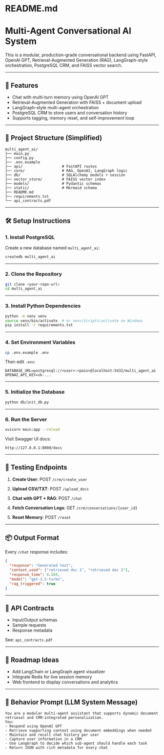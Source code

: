 # README.md

# Multi-Agent Conversational AI System

This is a modular, production-grade conversational backend using FastAPI, OpenAI GPT, Retrieval-Augmented Generation (RAG), LangGraph-style orchestration, PostgreSQL CRM, and FAISS vector search.

---

## 🚀 Features
- Chat with multi-turn memory using OpenAI GPT
- Retrieval-Augmented Generation with FAISS + document upload
- LangGraph-style multi-agent orchestration
- PostgreSQL CRM to store users and conversation history
- Supports tagging, memory reset, and self-improvement loop

---

## 📁 Project Structure (Simplified)
```
multi_agent_ai/
├── main.py
├── config.py
├── .env.example
├── api/                  # FastAPI routes
├── core/                 # RAG, OpenAI, LangGraph logic
├── db/                   # SQLAlchemy models + session
├── vector_store/         # FAISS vector index
├── models/               # Pydantic schemas
├── static/               # Mermaid schema
├── README.md
├── requirements.txt
└── api_contracts.pdf
```

---

## 🛠️ Setup Instructions

### 1. **Install PostgreSQL**
Create a new database named `multi_agent_ai`:
```bash
createdb multi_agent_ai
```

---

### 2. **Clone the Repository**
```bash
git clone <your-repo-url>
cd multi_agent_ai
```

---

### 3. **Install Python Dependencies**
```bash
python -m venv venv
source venv/bin/activate  # or venv\Scripts\activate on Windows
pip install -r requirements.txt
```

---

### 4. **Set Environment Variables**
```bash
cp .env.example .env
```
Then edit `.env`:
```
DATABASE_URL=postgresql://<user>:<pass>@localhost:5432/multi_agent_ai
OPENAI_API_KEY=sk-...
```

---

### 5. **Initialize the Database**
```bash
python db/init_db.py
```

---

### 6. **Run the Server**
```bash
uvicorn main:app --reload
```
Visit Swagger UI docs:
```
http://127.0.0.1:8000/docs
```

---

## 🧪 Testing Endpoints

1. **Create User**:
POST `/crm/create_user`

2. **Upload CSV/TXT**:
POST `/upload_docs`

3. **Chat with GPT + RAG**:
POST `/chat`

4. **Fetch Conversation Logs**:
GET `/crm/conversations/{user_id}`

5. **Reset Memory**:
POST `/reset`

---

## 📦 Output Format
Every `/chat` response includes:
```json
{
  "response": "Generated text",
  "context_used": ["retrieved doc 1", "retrieved doc 2"],
  "response_time": 0.584,
  "model": "gpt-3.5-turbo",
  "rag_triggered": true
}
```

---

## 📄 API Contracts
- Input/Output schemas
- Sample requests
- Response metadata

See: `api_contracts.pdf`

---

## 🎯 Roadmap Ideas
- Add LangChain or LangGraph agent visualizer
- Integrate Redis for live session memory
- Web frontend to display conversations and analytics

---

## 🧠 Behavior Prompt (LLM System Message)
```
You are a modular multi-agent assistant that supports dynamic document retrieval and CRM-integrated personalization.
You:
- Respond using OpenAI GPT
- Retrieve supporting context using document embeddings when needed
- Maintain and recall chat history per user
- Capture user information in a CRM
- Use LangGraph to decide which sub-agent should handle each task
- Return JSON with rich metadata for every chat
```
